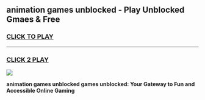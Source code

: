 
## animation games unblocked - Play Unblocked Gmaes & Free
<h3>
<a href="https://premium.freeplayer.one?title=animation_games_unblocked&ref=20F">CLICK TO PLAY</a></h3>
<hr>

<h3>
<a href="https://premium.freeplayer.one?title=animation_games_unblocked&ref=20F">CLICK 2 PLAY</a>
  
</h3>

<a href="https://premium.freeplayer.one?title=animation_games_unblocked&ref=20F/"><img src="https://clearcache.store/games.png"></a>


**animation games unblocked games unblocked: Your Gateway to Fun and Accessible Online Gaming**

